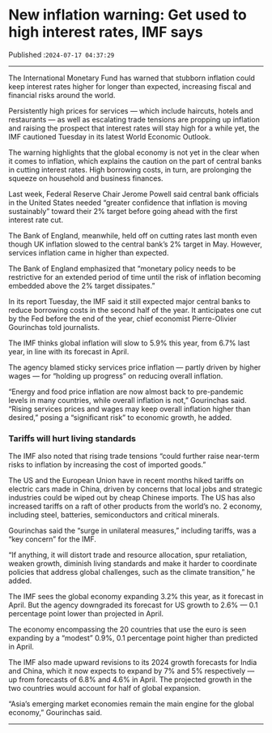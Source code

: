# New inflation warning: Get used to high interest rates, IMF says

Published :`2024-07-17 04:37:29`

---

The International Monetary Fund has warned that stubborn inflation could keep interest rates higher for longer than expected, increasing fiscal and financial risks around the world.

Persistently high prices for services — which include haircuts, hotels and restaurants — as well as escalating trade tensions are propping up inflation and raising the prospect that interest rates will stay high for a while yet, the IMF cautioned Tuesday in its latest World Economic Outlook.

The warning highlights that the global economy is not yet in the clear when it comes to inflation, which explains the caution on the part of central banks in cutting interest rates. High borrowing costs, in turn, are prolonging the squeeze on household and business finances.

Last week, Federal Reserve Chair Jerome Powell said central bank officials in the United States needed “greater confidence that inflation is moving sustainably” toward their 2% target before going ahead with the first interest rate cut.

The Bank of England, meanwhile, held off on cutting rates last month even though UK inflation slowed to the central bank’s 2% target in May. However, services inflation came in higher than expected.

The Bank of England emphasized that “monetary policy needs to be restrictive for an extended period of time until the risk of inflation becoming embedded above the 2% target dissipates.”

In its report Tuesday, the IMF said it still expected major central banks to reduce borrowing costs in the second half of the year. It anticipates one cut by the Fed before the end of the year, chief economist Pierre-Olivier Gourinchas told journalists.

The IMF thinks global inflation will slow to 5.9% this year, from 6.7% last year, in line with its forecast in April.

The agency blamed sticky services price inflation — partly driven by higher wages — for “holding up progress” on reducing overall inflation.

“Energy and food price inflation are now almost back to pre-pandemic levels in many countries, while overall inflation is not,” Gourinchas said. “Rising services prices and wages may keep overall inflation higher than desired,” posing a “significant risk” to economic growth, he added.

### Tariffs will hurt living standards

The IMF also noted that rising trade tensions “could further raise near-term risks to inflation by increasing the cost of imported goods.”

The US and the European Union have in recent months hiked tariffs on electric cars made in China, driven by concerns that local jobs and strategic industries could be wiped out by cheap Chinese imports. The US has also increased tariffs on a raft of other products from the world’s no. 2 economy, including steel, batteries, semiconductors and critical minerals.

Gourinchas said the “surge in unilateral measures,” including tariffs, was a “key concern” for the IMF.

“If anything, it will distort trade and resource allocation, spur retaliation, weaken growth, diminish living standards and make it harder to coordinate policies that address global challenges, such as the climate transition,” he added.

The IMF sees the global economy expanding 3.2% this year, as it forecast in April. But the agency downgraded its forecast for US growth to 2.6% — 0.1 percentage point lower than projected in April.

The economy encompassing the 20 countries that use the euro is seen expanding by a “modest” 0.9%, 0.1 percentage point higher than predicted in April.

The IMF also made upward revisions to its 2024 growth forecasts for India and China, which it now expects to expand by 7% and 5% respectively — up from forecasts of 6.8% and 4.6% in April. The projected growth in the two countries would account for half of global expansion.

“Asia’s emerging market economies remain the main engine for the global economy,” Gourinchas said.

---

